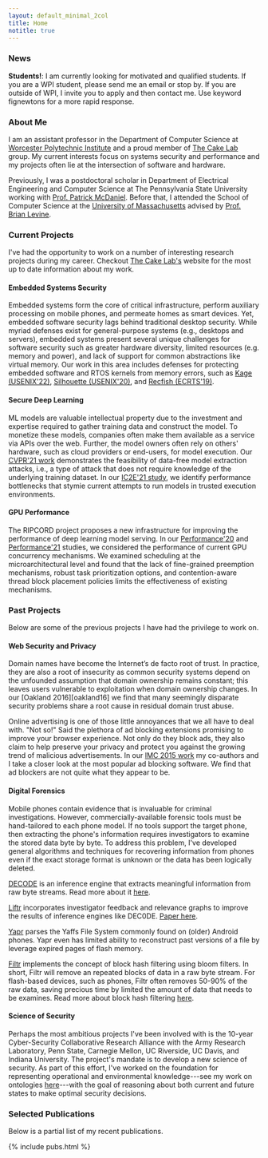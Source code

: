 ```yaml
---
layout: default_minimal_2col
title: Home
notitle: true
---
```


### News

**Students!**: I am currently looking for motivated and qualified students. If
you are a WPI student, please send me an email or stop by. If you are outside
of WPI, I invite you to apply and then contact me. Use keyword fignewtons for a
more rapid response.

### About Me

I am an assistant professor in the Department of Computer Science at [Worcester
Polytechnic
Institute](https://www.wpi.edu/academics/departments/computer-science) and a
proud member of [The Cake Lab](https://cake.wpi.edu/) group. My current
interests focus on systems security and performance and my projects often lie
at the intersection of software and hardware. 

Previously, I was a postdoctoral scholar in Department of Electrical
Engineering and Computer Science at The Pennsylvania State University working
with [Prof.  Patrick McDaniel](http://www.patrickmcdaniel.org/).  Before that,
I attended the School of Computer Science at the [University of
Massachusetts](http://www.cs.umass.edu/) advised by [Prof. Brian
Levine](http://people.cs.umass.edu/~brian/). 

### Current Projects

I've had the opportunity to work on a number of interesting research projects
during my career. Checkout [The Cake Lab's](https://cake-lab.github.io/)
website for the most up to date information about my work. 

#### Embedded Systems Security

Embedded systems form the core of critical infrastructure, perform auxiliary
processing on mobile phones, and permeate homes as smart devices. Yet, embedded
software security lags behind traditional desktop security. While myriad
defenses exist for general-purpose systems (e.g., desktops and servers),
embedded systems present several unique challenges for software security such
as greater hardware diversity, limited resources (e.g. memory and power), and
lack of support for common abstractions like virtual memory. Our work in this
area includes defenses for protecting embedded software and RTOS kernels from
memory errors, such as [Kage
(USENIX'22)](https://www.usenix.org/conference/usenixsecurity22/presentation/du),
[Silhouette (USENIX'20)](https://arxiv.org/abs/1910.12157), and [Recfish
(ECRTS'19)](http://drops.dagstuhl.de/opus/volltexte/2019/10739/).

#### Secure Deep Learning 

ML models are valuable intellectual property due to the investment and
expertise required to gather training data and construct the model. To monetize
these models, companies often make them available as a service via APIs over
the web.  Further, the model owners often rely on others' hardware, such as
cloud providers or end-users, for model execution.  Our [CVPR'21
work](https://arxiv.org/abs/2011.14779) demonstrates the feasibility of
data-free model extraction attacks, i.e., a type of attack that does not
require knowledge of the underlying training dataset. In our [IC2E'21
study](https://arxiv.org/abs/2104.15109), we identify performance bottlenecks
that stymie current attempts to run models in trusted execution environments. 

#### GPU Performance 

The RIPCORD project proposes a new infrastructure for improving the performance
of deep learning model serving.  In our
[Performance'20](https://cake.wpi.edu/assets/papers/gilman20_performance.pdf)
and [Performance'21](https://arxiv.org/pdf/2110.00459.pdf) studies, we
considered the performance of current GPU concurrency mechanisms.  We examined
scheduling at the microarchitectural level and found that the lack of
fine-grained preemption mechanisms, robust task prioritization options, and
contention-aware thread block placement policies limits the effectiveness of
existing mechanisms.

### Past Projects

Below are some of the previous projects I have had the privilege to work on. 

#### Web Security and Privacy 

Domain names have become the Internet’s de facto root of trust. In practice,
they are also a root of insecurity as common security systems depend on the
unfounded assumption that domain ownership remains constant; this leaves users
vulnerable to exploitation when domain ownership changes. In our [Oakland
2016][oakland16] we find that many seemingly disparate security problems share
a root cause in residual domain trust abuse.

Online advertising is one of those little annoyances that we all have to deal
with. "Not so!" Said the plethora of ad blocking extensions promising to
improve your browser experience. Not only do they block ads, they also claim to
help preserve your privacy and protect  you against the growing trend of
malicious advertisements. In our [IMC 2015 work][imc] my co-authors and I take
a closer look at the most popular ad blocking software. We find that ad
blockers are not quite what they appear to be.

[imc]: http://rjwalls.github.io/papers/walls15_imc.pdf


#### Digital Forensics

Mobile phones contain evidence that is invaluable for criminal investigations.
However, commercially-available forensic tools must be hand-tailored to each
phone model. If no tools support the target phone, then extracting the phone's
information requires investigators to  examine the stored data byte by byte.
To address this problem,  I've developed general algorithms and techniques for
recovering information from phones even if the exact  storage format is unknown
or the data has been logically deleted. 

[DECODE](https://github.com/umass-forensics/DEC0DE-forensics) is an inference engine that extracts meaningful information from raw
byte streams. Read more about it [here][decode]. 

[Liftr](https://github.com/umass-forensics/Liftr-forensics) incorporates
investigator feedback and relevance graphs to improve the results of inference
engines like DEC0DE. [Paper here][liftr].

[Yapr](https://github.com/rjwalls/YaffsParser) parses the Yaffs File System
commonly found on (older) Android phones.  Yapr even has limited ability to
reconstruct past versions of a file by leverage expired pages of flash memory.

[Filtr](https://github.com/rjwalls/Filtr) implements the concept of block hash
filtering using bloom filters. In short, Filtr will remove an repeated blocks
of data in a raw byte stream. For flash-based devices, such as phones, Filtr
often removes 50-90% of the raw data, saving precious time by limited the
amount of data that needs to be examines. Read more about block hash filtering
[here][decode]. 

[decode]: http://forensics.umass.edu/pubs/Walls.usenixSecurity.2011.pdf
[liftr]:http://forensics.umass.edu/pubs/varma.spsm.2014.pdf

#### Science of Security

Perhaps the most  ambitious projects I've been involved with is the 10-year
Cyber-Security Collaborative Research Alliance with the Army Research
Laboratory, Penn State, Carnegie Mellon, UC Riverside, UC Davis, and Indiana
University. The project's mandate is to develop a new science of security. As
part of this effort, I've worked on the foundation for representing operational
and environmental knowledge---see my work on ontologies
[here][ontology1]---with the goal of reasoning about both current and future
states to make optimal security decisions. 

[cra]: http://cra.psu.edu/
[ontology1]: http://rjwalls.github.io/papers/oltramari14_stids.pdf

### Selected Publications

Below is a partial list of my recent publications.

{% include pubs.html %}
